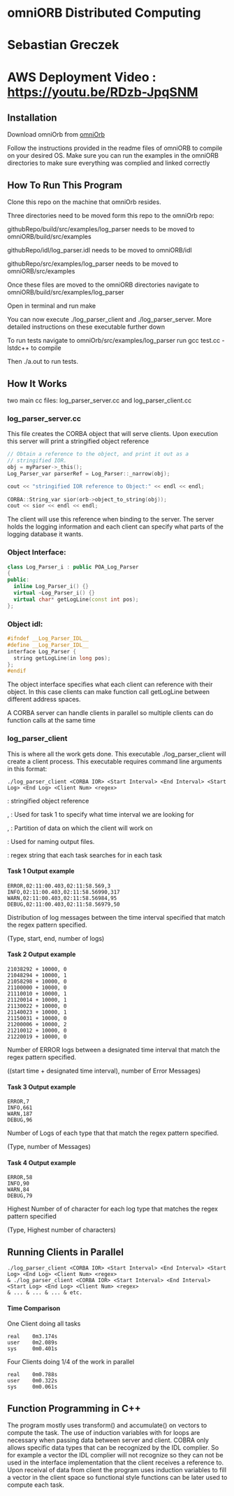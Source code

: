 # omniORB Distributed Computing
# Sebastian Greczek
# AWS Deployment Video : https://youtu.be/RDzb-JpqSNM
## Installation

Download omniOrb from  [omniOrb](http://omniorb.sourceforge.net/download.html) 

Follow the instructions provided in the readme files of omniORB to compile on your desired OS.
Make sure you can run the examples in the omniORB directories to make sure everything was complied and linked correctly 

## How To Run This Program
Clone this repo on the machine that omniOrb resides.

Three directories need to be moved form this repo to the omniOrb repo:

githubRepo/build/src/examples/log_parser needs to be moved to omniORB/build/src/examples

githubRepo/idl/log_parser.idl needs to be moved to omniORB/idl

githubRepo/src/examples/log_parser needs to be moved to omniORB/src/examples

Once these files are moved to the omniORB directories navigate to omniORB/build/src/examples/log_parser

Open in terminal and run make

You can now execute ./log_parser_client and ./log_parser_server. More detailed instructions on these executable further down

To run tests navigate to omniOrb/src/examples/log_parser 
run gcc test.cc -lstdc++ to compile 

Then ./a.out to run tests.


## How It Works
two main cc files: log_parser_server.cc and log_parser_client.cc
### log_parser_server.cc
This file creates the CORBA object that will serve clients. Upon execution this server will print a stringified object reference
```cpp
// Obtain a reference to the object, and print it out as a
// stringified IOR.
obj = myParser->_this();
Log_Parser_var parserRef = Log_Parser::_narrow(obj);

cout << "stringified IOR reference to Object:" << endl << endl;
    
CORBA::String_var sior(orb->object_to_string(obj));
cout << sior << endl << endl;
```
The client will use this reference when binding to the server. The server holds the logging information and each client can specify what parts of the logging database it wants. 

### Object Interface:
```cpp
class Log_Parser_i : public POA_Log_Parser
{
public:
  inline Log_Parser_i() {}
  virtual ~Log_Parser_i() {}
  virtual char* getLogLine(const int pos);
};    
```
### Object idl:
```cpp
#ifndef __Log_Parser_IDL__
#define __Log_Parser_IDL__
interface Log_Parser {
  string getLogLine(in long pos);
};
#endif  
```
The object interface specifies what each client can reference with their object. In this case clients can make function call getLogLine between different address spaces.

A CORBA server can handle clients in parallel so multiple clients can do function calls at the same time

### log_parser_client
This is where all the work gets done. This executable ./log_parser_client will create a client process. This executable requires command line arguments in this format: 
```
./log_parser_client <CORBA IOR> <Start Interval> <End Interval> <Start Log> <End Log> <Client Num> <regex> 
```
<CORBA IOR> : stringified object reference

<Start Interval>, <End Interval> : Used for task 1 to specify what time interval we are looking for

<Start Log>, <End Log> : Partition of data on which the client will work on

<Client Num> : Used for naming output files.

<regex> : regex string that each task searches for in each task

#### Task 1 Output example
```
ERROR,02:11:00.403,02:11:58.569,3
INFO,02:11:00.403,02:11:58.56990,317
WARN,02:11:00.403,02:11:58.56984,95
DEBUG,02:11:00.403,02:11:58.56979,50
```
Distribution of log messages between the time interval specified that match the regex pattern specified.

(Type, start, end, number of logs)

#### Task 2 Output example
```
21038292 + 10000, 0
21048294 + 10000, 1
21058298 + 10000, 0
21100000 + 10000, 0
21110010 + 10000, 1
21120014 + 10000, 1
21130022 + 10000, 0
21140023 + 10000, 1
21150031 + 10000, 0
21200006 + 10000, 2
21210012 + 10000, 0
21220019 + 10000, 0
``` 
Number of ERROR logs between a designated time interval that match the regex pattern specified.

((start time + designated time interval), number of Error Messages)

#### Task 3 Output example
```
ERROR,7
INFO,661
WARN,187
DEBUG,96
``` 
Number of Logs of each type that that match the regex pattern specified.

(Type, number of Messages)

#### Task 4 Output example
```
ERROR,58
INFO,90
WARN,84
DEBUG,79
``` 
Highest Number of of character for each log type that matches the regex pattern specified 

(Type, Highest number of characters)


## Running Clients in Parallel 
```
./log_parser_client <CORBA IOR> <Start Interval> <End Interval> <Start Log> <End Log> <Client Num> <regex>
& ./log_parser_client <CORBA IOR> <Start Interval> <End Interval> <Start Log> <End Log> <Client Num> <regex>
& ... & ... & ... & etc.
```

#### Time Comparison
One Client doing all tasks
```
real    0m3.174s
user    0m2.089s
sys     0m0.401s
```
Four Clients doing 1/4 of the work in parallel 
```
real    0m0.788s
user    0m0.322s
sys     0m0.061s
```

## Function Programming in C++
The program mostly uses transform() and accumulate() on vectors to compute the task. The use of induction variables with for loops are necessary when passing data between server and client. COBRA only allows specific data types that can be recognized by the IDL complier. So for example a vector the IDL complier will not recognize so they can not be used in the interface implementation that the client receives a reference to. Upon receival of data from client the program uses induction variables to fill a vector in the client space so functional style functions can be later used to compute each task.       

